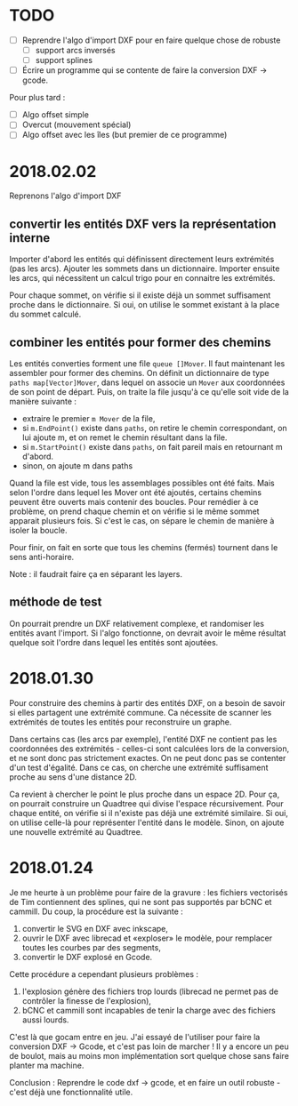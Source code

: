 # TODO

- [ ] Reprendre l'algo d'import DXF pour en faire quelque chose de robuste
    - [ ] support arcs inversés
    - [ ] support splines
- [ ] Écrire un programme qui se contente de faire la conversion DXF -> gcode.

Pour plus tard :

- [ ] Algo offset simple
- [ ] Overcut (mouvement spécial)
- [ ] Algo offset avec les îles (but premier de ce programme)

# 2018.02.02

Reprenons l'algo d'import DXF

## convertir les entités DXF vers la représentation interne

Importer d'abord les entités qui définissent directement leurs extrémités (pas
les arcs). Ajouter les sommets dans un dictionnaire. Importer ensuite les arcs,
qui nécessitent un calcul trigo pour en connaitre les extrémités. 

Pour chaque sommet, on vérifie si il existe déjà un sommet suffisament proche
dans le dictionnaire. Si oui, on utilise le sommet existant à la place du
sommet calculé. 

## combiner les entités pour former des chemins

Les entités converties forment une file `queue []Mover`. Il faut maintenant
les assembler pour former des chemins. On définit un dictionnaire de type
`paths map[Vector]Mover`, dans lequel on associe un `Mover` aux coordonnées de son
point de départ. Puis, on traite la file jusqu'à ce qu'elle soit vide de la
manière suivante :

- extraire le premier `m Mover` de la file,
- si `m.EndPoint()` existe dans `paths`, on retire le chemin correspondant, on
  lui ajoute m, et on remet le chemin résultant dans la file.
- si `m.StartPoint()` existe dans `paths`, on fait pareil mais en retournant m
  d'abord.
- sinon, on ajoute m dans paths

Quand la file est vide, tous les assemblages possibles ont été faits. Mais
selon l'ordre dans lequel les Mover ont été ajoutés, certains chemins peuvent
être ouverts mais contenir des boucles. Pour remédier à ce problème, on prend
chaque chemin et on vérifie si le même sommet apparait plusieurs fois. Si c'est
le cas, on sépare le chemin de manière à isoler la boucle.

Pour finir, on fait en sorte que tous les chemins (fermés) tournent dans le
sens anti-horaire.

Note : il faudrait faire ça en séparant les layers.

## méthode de test

On pourrait prendre un DXF relativement complexe, et randomiser les entités
avant l'import. Si l'algo fonctionne, on devrait avoir le même résultat quelque
soit l'ordre dans lequel les entités sont ajoutées.

# 2018.01.30

Pour construire des chemins à partir des entités DXF, on a besoin de savoir si
elles partagent une extrémité commune. Ca nécessite de scanner les extrémités
de toutes les entités pour reconstruire un graphe.

Dans certains cas (les arcs par exemple), l'entité DXF ne contient pas les
coordonnées des extrémités - celles-ci sont calculées lors de la conversion, et
ne sont donc pas strictement exactes. On ne peut donc pas se contenter d'un
test d'égalité. Dans ce cas, on cherche une extrémité suffisament proche au
sens d'une distance 2D.

Ca revient à chercher le point le plus proche dans un espace 2D. Pour ça, on
pourrait construire un Quadtree qui divise l'espace récursivement. Pour chaque
entité, on vérifie si il n'existe pas déjà une extrémité similaire. Si oui, on
utilise celle-là pour représenter l'entité dans le modèle. Sinon, on ajoute une
nouvelle extrémité au Quadtree.

# 2018.01.24

Je me heurte à un problème pour faire de la gravure : les fichiers vectorisés
de Tim contiennent des splines, qui ne sont pas supportés par bCNC et cammill.
Du coup, la procédure est la suivante :

1. convertir le SVG en DXF avec inkscape,
2. ouvrir le DXF avec librecad et «exploser» le modèle, pour remplacer toutes
   les courbes par des segments,
3. convertir le DXF explosé en Gcode.

Cette procédure a cependant plusieurs problèmes :

1. l'explosion génère des fichiers trop lourds (librecad ne permet pas de
   contrôler la finesse de l'explosion),
2. bCNC et cammill sont incapables de tenir la charge avec des fichiers aussi
   lourds.

C'est là que gocam entre en jeu. J'ai essayé de l'utiliser pour faire la
conversion DXF -> Gcode, et c'est pas loin de marcher ! Il y a encore un peu de
boulot, mais au moins mon implémentation sort quelque chose sans faire planter
ma machine. 

Conclusion : Reprendre le code dxf -> gcode, et en faire un outil robuste -
c'est déjà une fonctionnalité utile.
